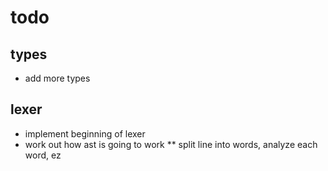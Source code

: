 # todo

## types
* add more types

## lexer
* implement beginning of lexer
* work out how ast is going to work
** split line into words, analyze each word, ez
